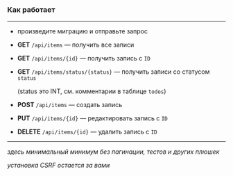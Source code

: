 ### Как работает

---
- произведите миграцию и отправьте запрос
- **GET** `/api/items` — получить все записи
- **GET** `/api/items/{id}` — получить запись с `ID`
- **GET** `/api/items/status/{status}` — получить записи со статусом `status` 

   (status это INT, см. комментарии в таблице `todos`)  


- **POST** `/api/items` — создать запись


- **PUT** `/api/items/{id}` — редактировать запись с `ID`


- **DELETE** `/api/items/{id}` — удалить запись с `ID`


---
_здесь минимальный минимум без пагинации, тестов и других плюшек_

_установка CSRF остается за вами_
